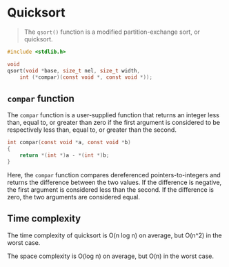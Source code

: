 # Quicksort

> The `qsort()` function is a modified partition-exchange sort, or quicksort.

```c
#include <stdlib.h>

void
qsort(void *base, size_t nel, size_t width,
    int (*compar)(const void *, const void *));
```

## `compar` function

The `compar` function is a user-supplied function that returns an integer less than, equal to, or greater than zero if the first argument is considered to be respectively less than, equal to, or greater than the second.

```c
int compar(const void *a, const void *b)
{
    return *(int *)a - *(int *)b;
}
```

Here, the `compar` function compares dereferenced pointers-to-integers
and returns the difference between the two values. If the difference is
negative, the first argument is considered less than the second. If the
difference is zero, the two arguments are considered equal.

## Time complexity

The time complexity of quicksort is O(n log n) on average, but O(n^2) in the
worst case.

The space complexity is O(log n) on average, but O(n) in the worst
case.
